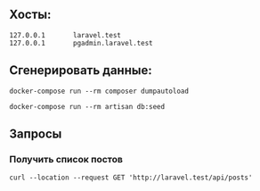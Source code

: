 ## Хосты:

```
127.0.0.1       laravel.test
127.0.0.1       pgadmin.laravel.test
```

## Сгенерировать данные:

```
docker-compose run --rm composer dumpautoload

docker-compose run --rm artisan db:seed
```

## Запросы

### Получить список постов
```
curl --location --request GET 'http://laravel.test/api/posts'
```